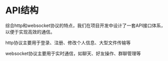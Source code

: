 # API结构

综合http和websocket协议的特点，我们在项目开发中设计了一套API接口体系，以便于实现高效的通信。

http协议主要用于登录、注册、修改个人信息、大型文件传输等

websocket协议主要用于实时通信，如聊天、好友操作、群聊管理等